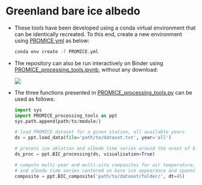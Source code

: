 # Greenland bare ice albedo

+ These tools have been developed using a conda virtual environment that can be identically recreated. To this end, 
create a new environment using [PROMICE.yml](https://github.com/AdrienWehrle/Greenland_bare_ice_albedo/blob/master/PROMICE.yml) as below:  
  ```bash
  conda env create -f PROMICE.yml
  ```

+ The repository can also be run interactively on Binder using [PROMICE_processing_tools.ipynb](https://github.com/AdrienWehrle/Greenland_bare_ice_albedo/blob/master/PROMICE_processing_tools.ipynb), without any download:

  [<img src="https://mybinder.org/badge_logo.svg">](https://mybinder.org/v2/gh/AdrienWehrle/Greenland_bare_ice_albedo/master)

 
+ The three functions presented in [PROMICE_processing_tools.py](https://github.com/AdrienWehrle/Greenland_bare_ice_albedo/blob/master/PROMICE_processing_tools.py) can be used as follows:

  ```python
  import sys
  import PROMICE_processing_tools as ppt
  sys.path.append(path/to/module/)

  # load PROMICE dataset for a given station, all available years
  ds = ppt.load_data(file='path/to/dataset.txt', year='all')

  # process ice ablation and albedo time series around the onset of bare ice conditions 
  ds_proc = ppt.BIC_processing(ds, visualisation=True)

  # compute multi-year and multi-site composites for air temperature, snow height, ice ablation  
  # and albedo time series centered on bare ice appearance and spanning ± dt days
  composite = ppt.BIC_composite('path/to/dataset/folder/', dt=45)
  ```
